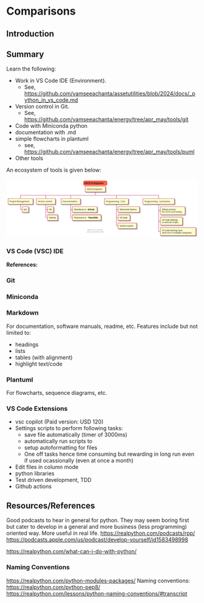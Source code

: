 # Comparisons

## Introduction

## Summary

Learn the following:

- Work in VS Code IDE (Environment).
  - See, <https://github.com/vamseeachanta/assetutilities/blob/2024/docs/_python_in_vs_code.md>
- Version control in Git.
  - See, <https://github.com/vamseeachanta/energy/tree/apr_may/tools/git>
- Code with Miniconda python
- documentation with .md
- simple flowcharts in plantuml
  - see, <https://github.com/vamseeachanta/energy/tree/apr_may/tools/puml>
- Other tools

An ecosystem of tools is given below:

<img src="_ascii_ecosystem.svg" width=auto, height=auto/>

### VS Code (VSC) IDE

**References:**

### Git

### Miniconda

### Markdown

For documentation, software manuals, readme, etc.
Features include but not limited to:

- headings
- lists
- tables (with alignment)
- highlight text/code

### Plantuml

For flowcharts, sequence diagrams, etc.

### VS Code Extensions

- vsc copilot (Paid version: USD 120)
- Settings scripts to perform following tasks:
  - save file automatically (timer of 3000ms)
  - automatically run scripts to
  - setup autoformatting for files
  - One off tasks hence time consuming but rewarding in long run even if used ocassionally (even at once a month)
- Edit files in column mode
- python libraries
- Test driven development, TDD
- Github actions

## Resources/References

Good podcasts to hear in general for python. They may seem boring first but cater to develop in a general and more business (less programming) oriented way. More useful in real life.
<https://realpython.com/podcasts/rpp/>
<https://podcasts.apple.com/us/podcast/develop-yourself/id1583498998>

<https://realpython.com/what-can-i-do-with-python/>

### Naming Conventions

<https://realpython.com/python-modules-packages/>
Naming conventions:
<https://realpython.com/python-pep8/>
<https://realpython.com/lessons/python-naming-conventions/#transcript>
